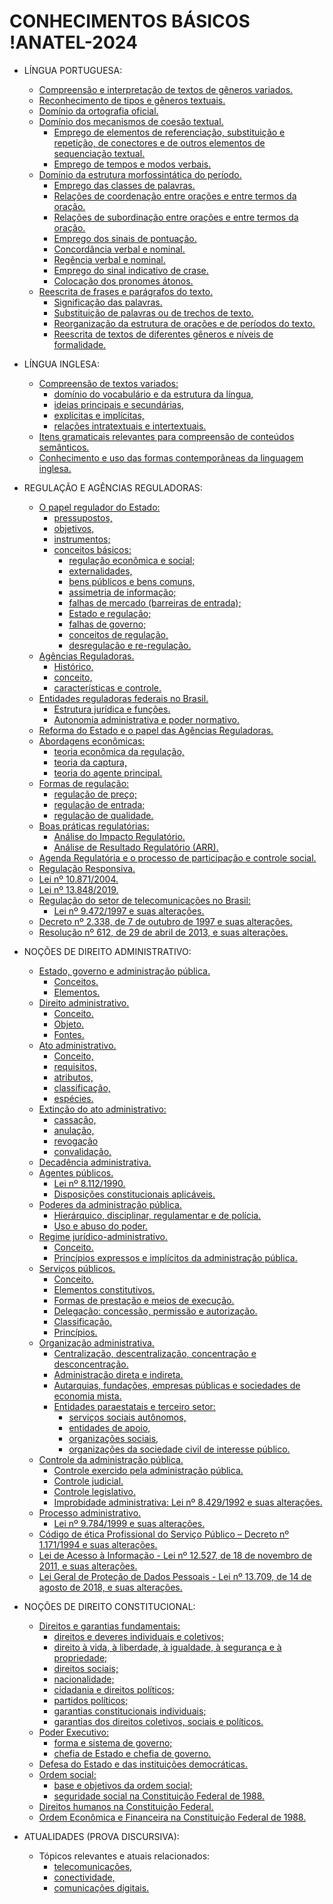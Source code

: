 # CONHECIMENTOS BÁSICOS !ANATEL-2024
- LÍNGUA PORTUGUESA:
  - [Compreensão e interpretação de textos de gêneros variados.]()
  - [Reconhecimento de tipos e gêneros textuais.]()
  - [Domínio da ortografia oficial.]()
  - [Domínio dos mecanismos de coesão textual.]()
    - [Emprego de elementos de referenciação, substituição e repetição, de conectores e de outros elementos de sequenciação textual.]()
    - [Emprego de tempos e modos verbais.]()
  - [Domínio da estrutura morfossintática do período.]()
    - [Emprego das classes de palavras.]()
    - [Relações de coordenação entre orações e entre termos da oração.]()
    - [Relações de subordinação entre orações e entre termos da oração.]()
    - [Emprego dos sinais de pontuação.]()
    - [Concordância verbal e nominal.]()
    - [Regência verbal e nominal.]()
    - [Emprego do sinal indicativo de crase.]()
    - [Colocação dos pronomes átonos.]()
  - [Reescrita de frases e parágrafos do texto.]()
    - [Significação das palavras.]()
    - [Substituição de palavras ou de trechos de texto.]()
    - [Reorganização da estrutura de orações e de períodos do texto.]()
    - [Reescrita de textos de diferentes gêneros e níveis de formalidade.]()

- LÍNGUA INGLESA:
  - [Compreensão de textos variados:]()
    - [domínio do vocabulário e da estrutura da língua,]()
    - [ideias principais e secundárias,]()
    - [explícitas e implícitas,]()
    - [relações intratextuais e intertextuais.]()
  - [Itens gramaticais relevantes para compreensão de conteúdos semânticos.]()
  - [Conhecimento e uso das formas contemporâneas da linguagem inglesa.]()

- REGULAÇÃO E AGÊNCIAS REGULADORAS:
  - [O papel regulador do Estado:]()
    - [pressupostos,]()
    - [objetivos,]()
    - [instrumentos;]()
    - [conceitos básicos:]()
      - [regulação econômica e social;]()
      - [externalidades,]()
      - [bens públicos e bens comuns,]()
      - [assimetria de informação;]()
      - [falhas de mercado (barreiras de entrada);]()
      - [Estado e regulação;]()
      - [falhas de governo;]()
      - [conceitos de regulação,]()
      - [desregulação e re-regulação.]()
  - [Agências Reguladoras.]()
    - [Histórico,]()
    - [conceito,]()
    - [características e controle.]()
  - [Entidades reguladoras federais no Brasil.]()
    - [Estrutura jurídica e funções.]()
    - [Autonomia administrativa e poder normativo.]()
  - [Reforma do Estado e o papel das Agências Reguladoras.]()
  - [Abordagens econômicas:]()
    - [teoria econômica da regulação,]()
    - [teoria da captura,]()
    - [teoria do agente principal.]()
  - [Formas de regulação:]()
    - [regulação de preço;]()
    - [regulação de entrada;]()
    - [regulação de qualidade.]()
  - [Boas práticas regulatórias:]()
    - [Análise do Impacto Regulatório.]()
    - [Análise de Resultado Regulatório (ARR).]()
  - [Agenda Regulatória e o processo de participação e controle social.]()
  - [Regulação Responsiva.]()
  - [Lei nº 10.871/2004.]()
  - [Lei nº 13.848/2019.]()
  - [Regulação do setor de telecomunicações no Brasil:]()
    - [Lei nº 9.472/1997 e suas alterações.]()
  - [Decreto nº 2.338, de 7 de outubro de 1997 e suas alterações.]()
  - [Resolução nº 612, de 29 de abril de 2013, e suas alterações.]()

- NOÇÕES DE DIREITO ADMINISTRATIVO:
  - [Estado, governo e administração pública.]()
    - [Conceitos.]()
    - [Elementos.]()
  - [Direito administrativo.]()
    - [Conceito.]()
    - [Objeto.]()
    - [Fontes.]()
  - [Ato administrativo.]()
    - [Conceito,]()
    - [requisitos,]()
    - [atributos,]()
    - [classificação,]()
    - [espécies.]()
  - [Extinção do ato administrativo:]()
    - [cassação,]()
    - [anulação,]()
    - [revogação]()
    - [convalidação.]()
  - [Decadência administrativa.]()
  - [Agentes públicos.]()
    - [Lei nº 8.112/1990.]()
    - [Disposições constitucionais aplicáveis.]()
  - [Poderes da administração pública.]()
    - [Hierárquico, disciplinar, regulamentar e de polícia.]()
    - [Uso e abuso do poder.]()
  - [Regime jurídico-administrativo.]()
    - [Conceito.]()
    - [Princípios expressos e implícitos da administração pública.]()
  - [Serviços públicos.]()
    - [Conceito.]()
    - [Elementos constitutivos.]()
    - [Formas de prestação e meios de execução.]()
    - [Delegação: concessão, permissão e autorização.]()
    - [Classificação.]()
    - [Princípios.]()
  - [Organização administrativa.]()
    - [Centralização, descentralização, concentração e desconcentração.]()
    - [Administração direta e indireta.]()
    - [Autarquias, fundações, empresas públicas e sociedades de economia mista.]()
    - [Entidades paraestatais e terceiro setor:]()
      - [serviços sociais autônomos,]()
      - [entidades de apoio,]()
      - [organizações sociais,]()
      - [organizações da sociedade civil de interesse público.]()
  - [Controle da administração pública.]()
    - [Controle exercido pela administração pública.]()
    - [Controle judicial.]()
    - [Controle legislativo.]()
    - [Improbidade administrativa: Lei nº 8.429/1992 e suas alterações.]()
  - [Processo administrativo.]()
    - [Lei nº 9.784/1999 e suas alterações.]()
  - [Código de ética Profissional do Serviço Público – Decreto nº 1.171/1994 e suas alterações.]()
  - [Lei de Acesso à Informação - Lei nº 12.527, de 18 de novembro de 2011, e suas alterações.]()
  - [Lei Geral de Proteção de Dados Pessoais - Lei nº 13.709, de 14 de agosto de 2018, e suas alterações.]()

- NOÇÕES DE DIREITO CONSTITUCIONAL:
  - [Direitos e garantias fundamentais:]()
    - [direitos e deveres individuais e coletivos;]()
    - [direito à vida, à liberdade, à igualdade, à segurança e à propriedade;]()
    - [direitos sociais;]()
    - [nacionalidade;]()
    - [cidadania e direitos políticos;]()
    - [partidos políticos;]()
    - [garantias constitucionais individuais;]()
    - [garantias dos direitos coletivos, sociais e políticos.]()
  - [Poder Executivo:]()
    - [forma e sistema de governo;]()
    - [chefia de Estado e chefia de governo.]()
  - [Defesa do Estado e das instituições democráticas.]()
  - [Ordem social:]()
    - [base e objetivos da ordem social;]()
    - [seguridade social na Constituição Federal de 1988.]()
  - [Direitos humanos na Constituição Federal.]()
  - [Ordem Econômica e Financeira na Constituição Federal de 1988.]()

- ATUALIDADES (PROVA DISCURSIVA):
  - Tópicos relevantes e atuais relacionados:
      - [telecomunicações,]()
      - [conectividade,]()
      - [comunicações digitais.]()
